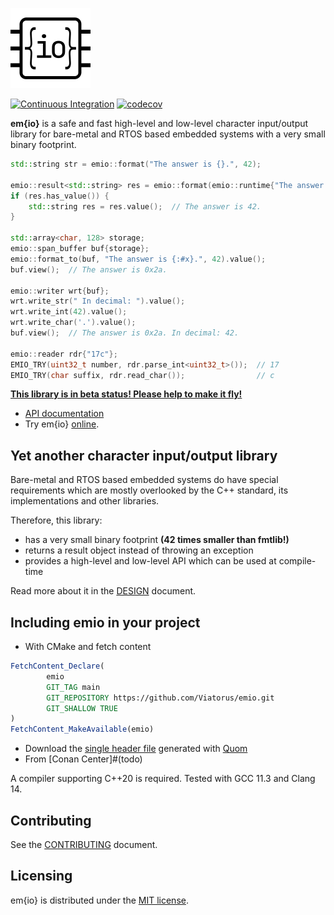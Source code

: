 ![logo](docs/res/logo.png)

[![Continuous Integration](https://github.com/Viatorus/emio/actions/workflows/ci.yml/badge.svg)](https://github.com/Viatorus/emio/actions/workflows/ci.yml)
[![codecov](https://codecov.io/gh/Viatorus/emio/branch/main/graph/badge.svg?token=7BQFK1PNLX)](https://codecov.io/gh/Viatorus/emio)

**em{io}** is a safe and fast high-level and low-level character input/output library for bare-metal and RTOS based
embedded systems with a very small binary footprint.

```cpp
std::string str = emio::format("The answer is {}.", 42);  

emio::result<std::string> res = emio::format(emio::runtime{"The answer is {}."}, 42);
if (res.has_value()) {
    std::string res = res.value();  // The answer is 42.
}

std::array<char, 128> storage;
emio::span_buffer buf{storage};
emio::format_to(buf, "The answer is {:#x}.", 42).value();
buf.view();  // The answer is 0x2a.

emio::writer wrt{buf};
wrt.write_str(" In decimal: ").value();
wrt.write_int(42).value();
wrt.write_char('.').value();
buf.view();  // The answer is 0x2a. In decimal: 42.

emio::reader rdr{"17c"};
EMIO_TRY(uint32_t number, rdr.parse_int<uint32_t>());  // 17
EMIO_TRY(char suffix, rdr.read_char());                // c
```

[**This library is in beta status! Please help to make it fly!**](https://github.com/Viatorus/emio/milestone/1)

* [API documentation](docs/API.md)
* Try em{io} [online](https://godbolt.org/z/Wo6xraWEW).

## Yet another character input/output library  

Bare-metal and RTOS based embedded systems do have special requirements which are mostly overlooked by the C++ standard,
its implementations and other libraries.

Therefore, this library:

* has a very small binary footprint **(42 times smaller than fmtlib!)**
* returns a result object instead of throwing an exception
* provides a high-level and low-level API which can be used at compile-time

Read more about it in the [DESIGN](docs/DESIGN.md) document.

## Including emio in your project

- With CMake and fetch content

```cmake
FetchContent_Declare(
        emio
        GIT_TAG main
        GIT_REPOSITORY https://github.com/Viatorus/emio.git
        GIT_SHALLOW TRUE
)
FetchContent_MakeAvailable(emio)
```

- Download the [single header file](https://viatorus.github.io/emio/) generated with [Quom](https://github.com/Viatorus/quom)
- From [Conan Center]#(todo)

A compiler supporting C++20 is required. Tested with GCC 11.3 and Clang 14.

## Contributing

See the [CONTRIBUTING](docs/CONTRIBUTING.md) document.

## Licensing

em{io} is distributed under the [MIT license](LICENSE.md).

